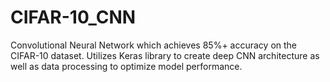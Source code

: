 # CIFAR-10_CNN 
Convolutional Neural Network which achieves 85%+ accuracy on the CIFAR-10 dataset. Utilizes Keras library to create deep CNN architecture as well as data processing to optimize model performance. 
